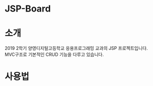 # JSP-Board

소개
=============
2019 2학기 양영디지털고등학교 응용프로그래밍 교과의 JSP 프로젝트입니다.
<br>
MVC구조로 기본적인 CRUD 기능을 다루고 있습니다.

사용법
=============
